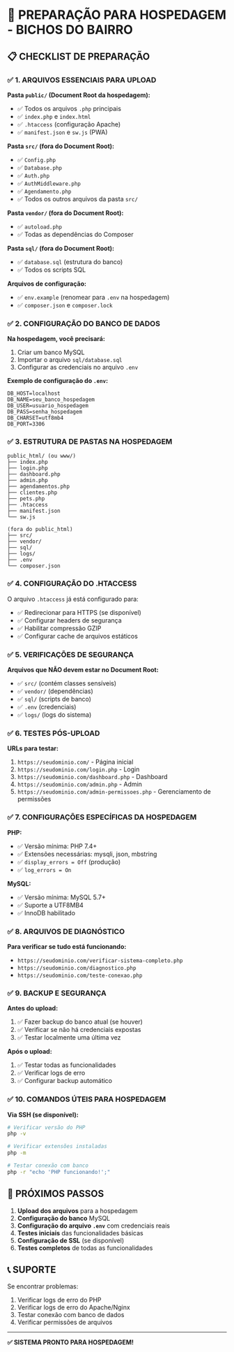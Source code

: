 # 🚀 PREPARAÇÃO PARA HOSPEDAGEM - BICHOS DO BAIRRO

## 📋 CHECKLIST DE PREPARAÇÃO

### ✅ 1. ARQUIVOS ESSENCIAIS PARA UPLOAD

**Pasta `public/` (Document Root da hospedagem):**
- ✅ Todos os arquivos `.php` principais
- ✅ `index.php` e `index.html`
- ✅ `.htaccess` (configuração Apache)
- ✅ `manifest.json` e `sw.js` (PWA)

**Pasta `src/` (fora do Document Root):**
- ✅ `Config.php`
- ✅ `Database.php`
- ✅ `Auth.php`
- ✅ `AuthMiddleware.php`
- ✅ `Agendamento.php`
- ✅ Todos os outros arquivos da pasta `src/`

**Pasta `vendor/` (fora do Document Root):**
- ✅ `autoload.php`
- ✅ Todas as dependências do Composer

**Pasta `sql/` (fora do Document Root):**
- ✅ `database.sql` (estrutura do banco)
- ✅ Todos os scripts SQL

**Arquivos de configuração:**
- ✅ `env.example` (renomear para `.env` na hospedagem)
- ✅ `composer.json` e `composer.lock`

### ✅ 2. CONFIGURAÇÃO DO BANCO DE DADOS

**Na hospedagem, você precisará:**
1. Criar um banco MySQL
2. Importar o arquivo `sql/database.sql`
3. Configurar as credenciais no arquivo `.env`

**Exemplo de configuração do `.env`:**
```env
DB_HOST=localhost
DB_NAME=seu_banco_hospedagem
DB_USER=usuario_hospedagem
DB_PASS=senha_hospedagem
DB_CHARSET=utf8mb4
DB_PORT=3306
```

### ✅ 3. ESTRUTURA DE PASTAS NA HOSPEDAGEM

```
public_html/ (ou www/)
├── index.php
├── login.php
├── dashboard.php
├── admin.php
├── agendamentos.php
├── clientes.php
├── pets.php
├── .htaccess
├── manifest.json
└── sw.js

(fora do public_html)
├── src/
├── vendor/
├── sql/
├── logs/
├── .env
└── composer.json
```

### ✅ 4. CONFIGURAÇÃO DO .HTACCESS

O arquivo `.htaccess` já está configurado para:
- ✅ Redirecionar para HTTPS (se disponível)
- ✅ Configurar headers de segurança
- ✅ Habilitar compressão GZIP
- ✅ Configurar cache de arquivos estáticos

### ✅ 5. VERIFICAÇÕES DE SEGURANÇA

**Arquivos que NÃO devem estar no Document Root:**
- ✅ `src/` (contém classes sensíveis)
- ✅ `vendor/` (dependências)
- ✅ `sql/` (scripts de banco)
- ✅ `.env` (credenciais)
- ✅ `logs/` (logs do sistema)

### ✅ 6. TESTES PÓS-UPLOAD

**URLs para testar:**
1. `https://seudominio.com/` - Página inicial
2. `https://seudominio.com/login.php` - Login
3. `https://seudominio.com/dashboard.php` - Dashboard
4. `https://seudominio.com/admin.php` - Admin
5. `https://seudominio.com/admin-permissoes.php` - Gerenciamento de permissões

### ✅ 7. CONFIGURAÇÕES ESPECÍFICAS DA HOSPEDAGEM

**PHP:**
- ✅ Versão mínima: PHP 7.4+
- ✅ Extensões necessárias: mysqli, json, mbstring
- ✅ `display_errors = Off` (produção)
- ✅ `log_errors = On`

**MySQL:**
- ✅ Versão mínima: MySQL 5.7+
- ✅ Suporte a UTF8MB4
- ✅ InnoDB habilitado

### ✅ 8. ARQUIVOS DE DIAGNÓSTICO

**Para verificar se tudo está funcionando:**
- `https://seudominio.com/verificar-sistema-completo.php`
- `https://seudominio.com/diagnostico.php`
- `https://seudominio.com/teste-conexao.php`

### ✅ 9. BACKUP E SEGURANÇA

**Antes do upload:**
1. ✅ Fazer backup do banco atual (se houver)
2. ✅ Verificar se não há credenciais expostas
3. ✅ Testar localmente uma última vez

**Após o upload:**
1. ✅ Testar todas as funcionalidades
2. ✅ Verificar logs de erro
3. ✅ Configurar backup automático

### ✅ 10. COMANDOS ÚTEIS PARA HOSPEDAGEM

**Via SSH (se disponível):**
```bash
# Verificar versão do PHP
php -v

# Verificar extensões instaladas
php -m

# Testar conexão com banco
php -r "echo 'PHP funcionando!';"
```

## 🎯 PRÓXIMOS PASSOS

1. **Upload dos arquivos** para a hospedagem
2. **Configuração do banco** MySQL
3. **Configuração do arquivo `.env`** com credenciais reais
4. **Testes iniciais** das funcionalidades básicas
5. **Configuração de SSL** (se disponível)
6. **Testes completos** de todas as funcionalidades

## 📞 SUPORTE

Se encontrar problemas:
1. Verificar logs de erro do PHP
2. Verificar logs de erro do Apache/Nginx
3. Testar conexão com banco de dados
4. Verificar permissões de arquivos

---

**✅ SISTEMA PRONTO PARA HOSPEDAGEM!** 